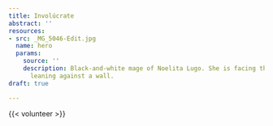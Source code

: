 ```yaml
---
title: Involúcrate
abstract: ''
resources:
- src: _MG_5046-Edit.jpg
  name: hero
  params:
    source: ''
    description: Black-and-white mage of Noelita Lugo. She is facing the viewer while
      leaning against a wall.
draft: true

---
```

{{< volunteer >}}